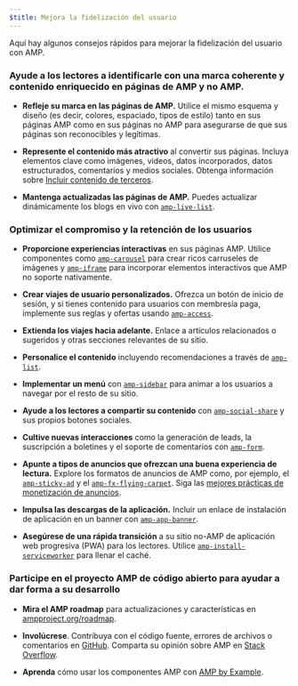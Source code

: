 ```yaml
---
$title: Mejora la fidelización del usuario
---
```

Aquí hay algunos consejos rápidos para mejorar la fidelización del usuario con AMP.

### Ayude a los lectores a identificarle con una marca coherente y contenido enriquecido en páginas de AMP y no AMP.

- **Refleje su marca en las páginas de AMP.** Utilice el mismo esquema y diseño (es decir, colores, espaciado, tipos de estilo) tanto en sus páginas AMP como en sus páginas no AMP para asegurarse de que sus páginas son reconocibles y legítimas.

- **Represente el contenido más atractivo** al convertir sus páginas. Incluya elementos clave como imágenes, videos, datos incorporados, datos estructurados, comentarios y medios sociales. Obtenga información sobre [Incluir contenido de terceros](https://www.ampproject.org/es/docs/guides/third_party_components).

- **Mantenga actualizadas las páginas de AMP.** Puedes actualizar dinámicamente los blogs en vivo con [`amp-live-list`](https://www.ampproject.org/docs/reference/components/amp-live-list).

### Optimizar el compromiso y la retención de los usuarios

- **Proporcione experiencias interactivas** en sus páginas AMP. Utilice componentes como [`amp-carousel`](https://www.ampproject.org/docs/reference/components/amp-carousel) para crear ricos carruseles de imágenes y [`amp-iframe`](https://www.ampproject.org/docs/reference/components/amp-iframe) para incorporar elementos interactivos que AMP no soporte nativamente.

- **Crear viajes de usuario personalizados.** Ofrezca un botón de inicio de sesión, y si tienes contenido para usuarios con membresía paga, implemente sus reglas y ofertas usando [`amp-access`](https://www.ampproject.org/docs/reference/components/amp-access).

- **Extienda los viajes hacia adelante.** Enlace a artículos relacionados o sugeridos y otras secciones relevantes de su sitio.

- **Personalice el contenido** incluyendo recomendaciones a través de [`amp-list`](https://www.ampproject.org/docs/reference/components/amp-list).

- **Implementar un menú** con [`amp-sidebar`](https://www.ampproject.org/docs/reference/components/amp-sidebar) para animar a los usuarios a navegar por el resto de su sitio.

- **Ayude a los lectores a compartir su contenido** con [`amp-social-share`](https://www.ampproject.org/docs/reference/components/amp-social-share) y sus propios botones sociales.

- **Cultive nuevas interacciones** como la generación de leads, la suscripción a boletines y el soporte de comentarios con [`amp-form`](https://www.ampproject.org/docs/reference/components/amp-form).

- **Apunte a tipos de anuncios que ofrezcan una buena experiencia de lectura.** Explore los formatos de anuncios de AMP como, por ejemplo, el [`amp-sticky-ad`](https://www.ampproject.org/docs/reference/components/amp-sticky-ad) y el [`amp-fx-flying-carpet`](https://www.ampproject.org/docs/reference/components/amp-fx-flying-carpet). Siga las [mejores prácticas de monetización de anuncios](/es/docs/guides/ads/ads_tips.html).

- **Impulsa las descargas de la aplicación.** Incluir un enlace de instalación de aplicación en un banner con [`amp-app-banner`](https://www.ampproject.org/docs/reference/components/amp-app-banner).

- **Asegúrese de una rápida transición** a su sitio no-AMP de aplicación web progresiva (PWA) para los lectores. Utilice [`amp-install-serviceworker`](https://www.ampproject.org/docs/reference/components/amp-install-serviceworker) para llenar el caché.

### Participe en el proyecto AMP de código abierto para ayudar a dar forma a su desarrollo

- **Mira el AMP roadmap** para actualizaciones y características en [ampproject.org/roadmap](https://www.ampproject.org/roadmap).

- **Involúcrese**. Contribuya con el código fuente, errores de archivos o comentarios en [GitHub](https://github.com/ampproject/amphtml/blob/master/CONTRIBUTING.md). Comparta su opinión sobre AMP en [Stack Overflow](https://stackoverflow.com/questions/tagged/amp-html).

- **Aprenda** cómo usar los componentes AMP con [AMP by Example](https://ampbyexample.com/).
